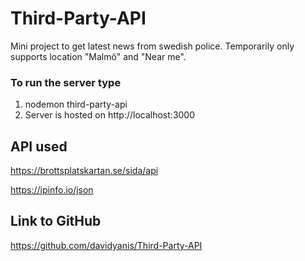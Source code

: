 # Third-Party-API

Mini project to get latest news from swedish police. Temporarily only supports location "Malmö" and "Near me".

### To run the server type

1. nodemon third-party-api
2. Server is hosted on http://localhost:3000



## API used
https://brottsplatskartan.se/sida/api

https://ipinfo.io/json



## Link to GitHub
https://github.com/davidyanis/Third-Party-API
